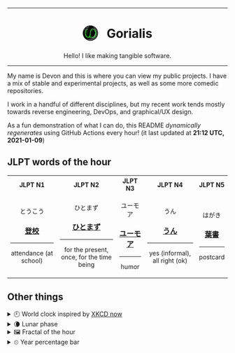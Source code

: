 ***

<h1 align="center">
<sub>
    <img src="readme/resources/avatar.png" height="36">
</sub>
&nbsp;
Gorialis
</h1>
<p align="center">
Hello! I like making tangible software.
</p>

***

My name is Devon and this is where you can view my public projects. I have a mix of stable and experimental projects, as well as some more comedic repositories.

I work in a handful of different disciplines, but my recent work tends mostly towards reverse engineering, DevOps, and graphical/UX design.

As a fun demonstration of what I can do, this README *dynamically regenerates* using GitHub Actions every hour! (it last updated at **21:12 UTC, 2021-01-09**)

<h2>JLPT words of the hour</h2>
<table>
    <tr>
        <th>JLPT N1</th>
        <th>JLPT N2</th>
        <th>JLPT N3</th>
        <th>JLPT N4</th>
        <th>JLPT N5</th>
    </tr>
    <tr>
        <td>
            <p align="center">とうこう</p>
            <h3 align="center"><b><a href="https://jisho.org/search/%E7%99%BB%E6%A0%A1">登校</a></b></h3>
            <hr>
            <p align="center">attendance (at school)</p>
        </td>
        <td>
            <p align="center">ひとまず</p>
            <h3 align="center"><b><a href="https://jisho.org/search/%E3%81%B2%E3%81%A8%E3%81%BE%E3%81%9A">ひとまず</a></b></h3>
            <hr>
            <p align="center">for the present,<wbr> once,<wbr> for the time being</p>
        </td>
        <td>
            <p align="center">ユーモア</p>
            <h3 align="center"><b><a href="https://jisho.org/search/%E3%83%A6%E3%83%BC%E3%83%A2%E3%82%A2">ユーモア</a></b></h3>
            <hr>
            <p align="center">humor</p>
        </td>
        <td>
            <p align="center">うん</p>
            <h3 align="center"><b><a href="https://jisho.org/search/%E3%81%86%E3%82%93">うん</a></b></h3>
            <hr>
            <p align="center">yes (informal),<wbr> all right (ok)</p>
        </td>
        <td>
            <p align="center">はがき</p>
            <h3 align="center"><b><a href="https://jisho.org/search/%E8%91%89%E6%9B%B8">葉書</a></b></h3>
            <hr>
            <p align="center">postcard</p>
        </td>
    </tr>
</table>

<h2>Other things</h2>
<details>
<summary>🕘  World clock inspired by <a href="https://xkcd.com/now">XKCD now</a></summary>

> <img src="generated/now.png" width="512">

</details>
<details>
<summary>🌘 Lunar phase</summary>

The moon is approximately 90.78% through its phase (Waning Crescent).

</details>
<details>
<summary>&#x1f5bc; Fractal of the hour</summary>

> <img src="generated/fractal.png" width="512">

</details>
<details>
<summary>&#x23f2; Year percentage bar</summary>
<pre><code>2021 [▁▁▁▁▁▁▁▁▁▁▁▁▁▁▁▁▁▁▁▁] 2.43%</code></pre>
</details>

